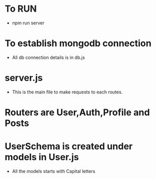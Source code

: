 # To RUN
- npm run server

# To establish mongodb connection
- All db connection details is in db.js

# server.js
- This is the main file to make requests to each routes.

# Routers are User,Auth,Profile and Posts

# UserSchema is created under models in User.js
- All the models starts with Capital letters
